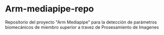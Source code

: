 # Arm-mediapipe-repo
 Repositorio del proyecto "Arm Mediapipe" para la detección de parámetros biomecánicos de miembro superior a travez de Prosesamiento de Imagenes
